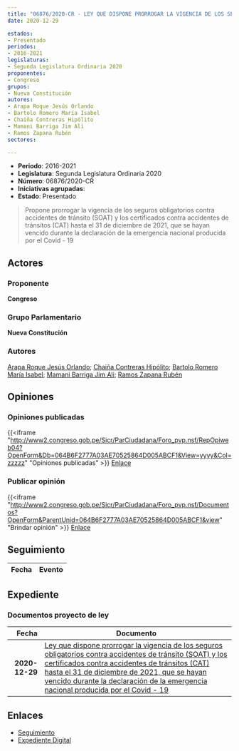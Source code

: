 ```yaml
---
title: "06876/2020-CR - LEY QUE DISPONE PRORROGAR LA VIGENCIA DE LOS SEGUROS OBLIGATORIO CONTRA ACCIDENTES DE TRÁNSITO (SOAT)Y LOS CERTIFICADOS CONTRA ACCIDENTES DE TRÁNSITO (CAT) HASTA EL 31 DE DICIEMBRE DE 2021, QUE SE HAYAN VENCIDO DURANTE LA DECLARACIÓN DE LA EMERGENCIA NACIONAL PRODUCIDA POR EL COVID-19"
date: 2020-12-29

estados:
- Presentado
periodos:
- 2016-2021
legislaturas:
- Segunda Legislatura Ordinaria 2020
proponentes:
- Congreso
grupos:
- Nueva Constitución
autores:
- Arapa Roque Jesús Orlando
- Bartolo Romero María Isabel
- Chaiña Contreras Hipólito
- Mamani Barriga Jim Ali
- Ramos Zapana Rubén
sectores:

---
```

- **Periodo**: 2016-2021
- **Legislatura**: Segunda Legislatura Ordinaria 2020
- **Número**: 06876/2020-CR
- **Iniciativas agrupadas**: 
- **Estado**: Presentado

> Propone prorrogar la vigencia de los seguros obligatorios contra accidentes de tránsito (SOAT) y los certificados contra accidentes de tránsitos (CAT) hasta el 31 de diciembre de 2021, que se hayan vencido durante la declaración de la emergencia nacional producida por el Covid - 19


## Actores

### Proponente

**Congreso**

### Grupo Parlamentario

**Nueva Constitución**

### Autores

[Arapa Roque Jesús Orlando](mailto:mailto:jarapa@congreso.gob.pe); [Chaiña Contreras Hipólito](mailto:mailto:hchaina@congreso.gob.pe); [Bartolo Romero María Isabel](mailto:mailto:mbartolo@congreso.gob.pe); [Mamani Barriga Jim Ali](mailto:mailto:jmamani@congreso.gob.pe); [Ramos Zapana Rubén](mailto:mailto:rramos@congreso.gob.pe)

## Opiniones

### Opiniones publicadas

{{<iframe "http://www2.congreso.gob.pe/Sicr/ParCiudadana/Foro_pvp.nsf/RepOpiweb04?OpenForm&Db=064B6F2777A03AE70525864D005ABCF1&View=yyyy&Col=zzzzz" "Opiniones publicadas" >}}
[Enlace](http://www2.congreso.gob.pe/Sicr/ParCiudadana/Foro_pvp.nsf/RepOpiweb04?OpenForm&Db=064B6F2777A03AE70525864D005ABCF1&View=yyyy&Col=zzzzz)

### Publicar opinión

{{<iframe "http://www2.congreso.gob.pe/Sicr/ParCiudadana/Foro_pvp.nsf/Documentos?OpenForm&ParentUnid=064B6F2777A03AE70525864D005ABCF1&view" "Brindar opinión" >}}
[Enlace](http://www2.congreso.gob.pe/Sicr/ParCiudadana/Foro_pvp.nsf/Documentos?OpenForm&ParentUnid=064B6F2777A03AE70525864D005ABCF1&view)


## Seguimiento

| Fecha | Evento |
|------:|--------|


## Expediente

### Documentos proyecto de ley

| Fecha | Documento |
|------:|-----------|
| **2020-12-29** | [Ley que dispone prorrogar la vigencia de los seguros obligatorios contra accidentes de tránsito (SOAT) y los certificados contra accidentes de tránsitos (CAT) hasta el 31 de diciembre de 2021, que se hayan vencido durante la declaración de la emergencia nacional producida por el Covid - 19](http://www.leyes.congreso.gob.pe/Documentos/2016_2021/Proyectos_de_Ley_y_de_Resoluciones_Legislativas/PL06876-20201229.pdf) |

## Enlaces

- [Seguimiento](http://www2.congreso.gob.pe/Sicr/TraDocEstProc/CLProLey2016.nsf/f7fff46988ca05b1052578e100829cc7/9c54b9dafa36203d0525864d00613219?OpenDocument)
- [Expediente Digital](http://www2.congreso.gob.pe/Sicr/TraDocEstProc/Expvirt_2011.nsf/visbusqptramdoc1621/06876?opendocument)

